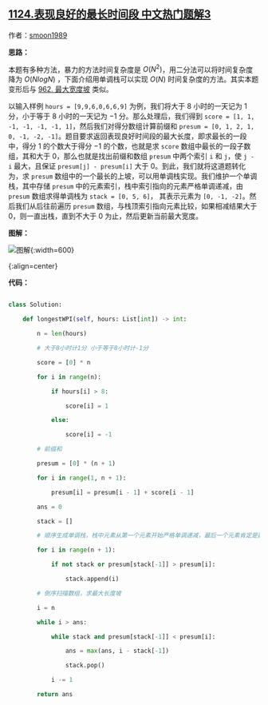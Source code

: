 ## [1124.表现良好的最长时间段 中文热门题解3](https://leetcode.cn/problems/longest-well-performing-interval/solutions/100000/qian-zhui-he-dan-diao-zhan-python3-by-smoon1989)

作者：[smoon1989](https://leetcode.cn/u/smoon1989)

**思路：**

本题有多种方法，暴力的方法时间复杂度是 $O(N^2)$，用二分法可以将时间复杂度降为 $O(NlogN)$ ，下面介绍用单调栈可以实现 $O(N)$ 时间复杂度的方法。其实本题变形后与 [962. 最大宽度坡](https://leetcode-cn.com/problems/maximum-width-ramp/) 类似。

以输入样例 `hours = [9,9,6,0,6,6,9]` 为例，我们将大于 $8$ 小时的一天记为 $1$ 分，小于等于 $8$ 小时的一天记为 $-1$ 分。那么处理后，我们得到 `score = [1, 1, -1, -1, -1, -1, 1]`，然后我们对得分数组计算前缀和 `presum = [0, 1, 2, 1, 0, -1, -2, -1]`。题目要求返回表现良好时间段的最大长度，即求最长的一段中，得分 $1$ 的个数大于得分 $-1$ 的个数，也就是求 `score` 数组中最长的一段子数组，其和大于 $0$，那么也就是找出前缀和数组 `presum` 中两个索引 `i` 和 `j`，使 `j - i` 最大，且保证 `presum[j] - presum[i]` 大于 $0$。到此，我们就将这道题转化为，求 `presum` 数组中的一个最长的上坡，可以用单调栈实现。我们维护一个单调栈，其中存储 `presum` 中的元素索引，栈中索引指向的元素严格单调递减，由 `presum` 数组求得单调栈为 `stack = [0, 5, 6]`， 其表示元素为 `[0, -1, -2]`。然后我们从后往前遍历 `presum` 数组，与栈顶索引指向元素比较，如果相减结果大于 $0$，则一直出栈，直到不大于 $0$ 为止，然后更新当前最大宽度。

**图解：**

![图解](https://pic.leetcode-cn.com/5baaaa25c9b0158663cd3757f59e28c516ed6f867a3acc5a73abb509cc8a422f-1124-1.gif){:width=600}
{:align=center}

**代码：**
```python [-Python]
class Solution:
    def longestWPI(self, hours: List[int]) -> int:
        n = len(hours)
        # 大于8小时计1分 小于等于8小时计-1分
        score = [0] * n
        for i in range(n):
            if hours[i] > 8:
                score[i] = 1
            else:
                score[i] = -1
        # 前缀和
        presum = [0] * (n + 1)
        for i in range(1, n + 1):
            presum[i] = presum[i - 1] + score[i - 1]
        ans = 0
        stack = []
        # 顺序生成单调栈，栈中元素从第一个元素开始严格单调递减，最后一个元素肯定是数组中的最小元素所在位置
        for i in range(n + 1):
            if not stack or presum[stack[-1]] > presum[i]:
                stack.append(i)
        # 倒序扫描数组，求最大长度坡
        i = n
        while i > ans:
            while stack and presum[stack[-1]] < presum[i]:
                ans = max(ans, i - stack[-1])
                stack.pop()
            i -= 1
        return ans
```
